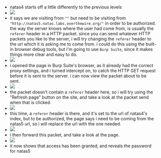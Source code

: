 - natas4 starts off a little differently to the previous levels
- ![](https://remnote-user-data.s3.amazonaws.com/ALtsDzP3CfymCZdaJds8pN0OJbxe3qCDbU0J11wIUp-1lsv_wlSSvbx4rCJqSQL0Wq10FCFVh1QG2qXsVhTEGGHmKYDgfejpmh3ookG_97CB3GJvnoAlnoP-4u-1op5u.png)
- it says we are visiting from `""` but need to be visiting from  `"http://natas5.natas.labs.overthewire.org/"` in order to be authorized. the way the server knows where the user had come from, is usually the `referer` header in a HTTP packet. since you can send whatever HTTP packets you like to the server, i will try changing the `referer` header to the url which it is asking me to come from. i could do this using the built-in browser debug tools, but i'm going to use `Burp Suite`, since it makes things more clear and easy to do.
- ![](https://remnote-user-data.s3.amazonaws.com/vIwiKG6qJQkJfYL09eHrYrbl5wGdY1b2v3qVX7rZEtBY_DtSwUx-4nIZpoSexMvxG1XtZNUGn0Sj1aNddeZBtI7zhZ3whFCM0wqtEIPzI7Q-2N89Q9ZZOB8EIs7_ymWo.png)
- i opened the page in Burp Suite's browser, as it already had the correct proxy settings, and i turned intercept on, to catch the HTTP GET request before it is sent to the server. i can now view the packet about to be sent.
- ![](https://remnote-user-data.s3.amazonaws.com/9aPQnJuFhPiP07Aj-g2Aih13Cp4CUggfGcELK0hAf6tSESszxR7WdANFBArOTCZMnrfS1P_ubOFPZe9j2XPfw-n7BksJWS0RXGR0vQEqnGQCGzP9qGuOMBuFAL4Vof0s.png)
- the packet doesn't contain a `referer` header here, so i will try using the "Refresh page" button on the site, and take a look at the packet send when that is clicked.
- ![](https://remnote-user-data.s3.amazonaws.com/KnKxzXIVoAeFVk-5M-9FbZbNsG-Ixlz96I61WDBhXjHoYGWwzF6DXHMFMnxJfXJuJ_PGMfzlsxhSyzb3scZ-8qBnBjmsLssGiWm1bXDcFzTj22WpeaFxNorFFKsSYSOi.png)
- this time, a `referer` header is there, and it's set to the url of natas4's index, but to be authorized, the page says i need to be coming from the natas5 url, so i will replace the url with the one needed.
- ![](https://remnote-user-data.s3.amazonaws.com/dRVTzj7fZ5-Cv2WVhL-pHp90LfvTcil6w7QECAbkHoUIYpd6uw-yw6T4wNqgY4HJ8uMPlifwp0VM41rPHgYuVsudWicJZswmE_CSMd8gNS9xlVYZM4RwMCNsaVtiuG5n.png)
- i then forward this packet, and take a look at the page.
- ![](https://remnote-user-data.s3.amazonaws.com/7s1QQjI8F9aexHt3-1oP66g4gBUOghm721eEdeToRNy1U-ZXs_r7BFA3cDWS4mrvcyUU5XPY_RCYGQabHYo0iMYsqNotjF0rBjV6Gn4A2lecsTnH_w9p5COkwWPG2vUz.png)
- it now shows that access has been granted, and reveals the password for natas5
